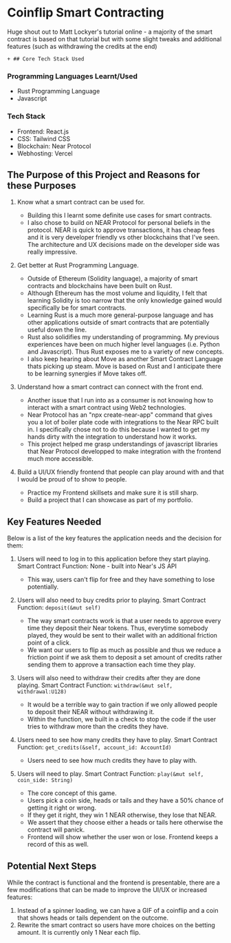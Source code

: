 # Coinflip Smart Contracting

Huge shout out to Matt Lockyer's tutorial online - a majority of the smart contract is based on that tutorial but with some slight tweaks and additional features (such as withdrawing the credits at the end)

```
+ ## Core Tech Stack Used
```

### Programming Languages Learnt/Used

- Rust Programming Language
- Javascript

### Tech Stack

- Frontend: React.js
- CSS: Tailwind CSS
- Blockchain: Near Protocol
- Webhosting: Vercel

## The Purpose of this Project and Reasons for these Purposes

1. Know what a smart contract can be used for.

   - Building this I learnt some definite use cases for smart contracts.
   - I also chose to build on NEAR Protocol for personal beliefs in the protocol. NEAR is quick to approve transactions, it has cheap fees and it is very developer friendly vs other blockchains that I've seen. The architecture and UX decisions made on the developer side was really impressive.

2. Get better at Rust Programming Language.

   - Outside of Ethereum (Solidity language), a majority of smart contracts and blockchains have been built on Rust.
   - Although Ethereum has the most volume and liquidity, I felt that learning Solidity is too narrow that the only knowledge gained would specifically be for smart contracts.
   - Learning Rust is a much more general-purpose language and has other applications outside of smart contracts that are potentially useful down the line.
   - Rust also solidifies my understanding of programming. My previous experiences have been on much higher level languages (i.e. Python and Javascript). Thus Rust exposes me to a variety of new concepts.
   - I also keep hearing about Move as another Smart Contract Language thats picking up steam. Move is based on Rust and I anticipate there to be learning synergies if Move takes off.

3. Understand how a smart contract can connect with the front end.

   - Another issue that I run into as a consumer is not knowing how to interact with a smart contract using Web2 technologies.
   - Near Protocol has an "npx create-near-app" command that gives you a lot of boiler plate code with integrations to the Near RPC built in. I specifically chose not to do this because I wanted to get my hands dirty with the integration to understand how it works.
   - This project helped me grasp understandings of javascript libraries that Near Protocol developped to make integration with the frontend much more accessible.

4. Build a UI/UX friendly frontend that people can play around with and that I would be proud of to show to people.
   - Practice my Frontend skillsets and make sure it is still sharp.
   - Build a project that I can showcase as part of my portfolio.

## Key Features Needed

Below is a list of the key features the application needs and the decision for them:

1. Users will need to log in to this application before they start playing. Smart Contract Function: None - built into Near's JS API

   - This way, users can't flip for free and they have something to lose potentially.

2. Users will also need to buy credits prior to playing. Smart Contract Function: `deposit(&mut self)`

   - The way smart contracts work is that a user needs to approve every time they deposit their Near tokens. Thus, everytime somebody played, they would be sent to their wallet with an additional friction point of a click.
   - We want our users to flip as much as possible and thus we reduce a friction point if we ask them to deposit a set amount of credits rather sending them to approve a transaction each time they play.

3. Users will also need to withdraw their credits after they are done playing. Smart Contract Function: `withdraw(&mut self, withdrawal:U128)`

   - It would be a terrible way to gain traction if we only allowed people to deposit their NEAR without withdrawing it.
   - Within the function, we built in a check to stop the code if the user tries to withdraw more than the credits they have.

4. Users need to see how many credits they have to play. Smart Contract Function: `get_credits(&self, account_id: AccountId)`

   - Users need to see how much credits they have to play with.

5. Users will need to play. Smart Contract Function: `play(&mut self, coin_side: String)`
   - The core concept of this game.
   - Users pick a coin side, heads or tails and they have a 50% chance of getting it right or wrong.
   - If they get it right, they win 1 NEAR otherwise, they lose that NEAR.
   - We assert that they choose either a heads or tails here otherwise the contract will panick.
   - Frontend will show whether the user won or lose. Frontend keeps a record of this as well.

## Potential Next Steps

While the contract is functional and the frontend is presentable, there are a few modifications that can be made to improve the UI/UX or increased features:

1. Instead of a spinner loading, we can have a GIF of a coinflip and a coin that shows heads or tails dependent on the outcome.
2. Rewrite the smart contract so users have more choices on the betting amount. It is currently only 1 Near each flip.
